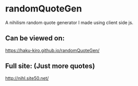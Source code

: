 # randomQuoteGen
A nihilism random quote generator I made using client side js.

## Can be viewed on:
https://haku-kiro.github.io/randomQuoteGen/

## Full site: (Just more quotes)
http://nihl.site50.net/

